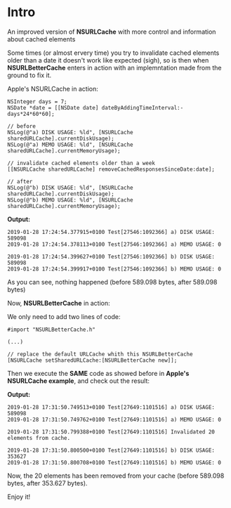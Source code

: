 Intro
=======

An improved version of  **NSURLCache** with more control and information about cached elements

Some times (or almost ervery time) you try to invalidate cached elements older than a date it doesn't work like expected (sigh), so is then when **NSURLBetterCache** enters in action with an implemntation made from the ground to fix it.

Apple's NSURLCache in action:

```objc
NSInteger days = 7;
NSDate *date = [[NSDate date] dateByAddingTimeInterval:-days*24*60*60];
    
// before
NSLog(@"a) DISK USAGE: %ld", [NSURLCache sharedURLCache].currentDiskUsage);
NSLog(@"a) MEMO USAGE: %ld", [NSURLCache sharedURLCache].currentMemoryUsage);
	
// invalidate cached elements older than a week
[[NSURLCache sharedURLCache] removeCachedResponsesSinceDate:date];

// after
NSLog(@"b) DISK USAGE: %ld", [NSURLCache sharedURLCache].currentDiskUsage);
NSLog(@"b) MEMO USAGE: %ld", [NSURLCache sharedURLCache].currentMemoryUsage);
```
**Output:**

```
2019-01-28 17:24:54.377915+0100 Test[27546:1092366] a) DISK USAGE: 589098
2019-01-28 17:24:54.378113+0100 Test[27546:1092366] a) MEMO USAGE: 0
 
2019-01-28 17:24:54.399627+0100 Test[27546:1092366] b) DISK USAGE: 589098
2019-01-28 17:24:54.399917+0100 Test[27546:1092366] b) MEMO USAGE: 0
```

As you can see, nothing happened (before 589.098 bytes, after 589.098 bytes)

Now, **NSURLBetterCache** in action:

We only need to add two lines of code:

```objc
#import "NSURLBetterCache.h"

(...)

// replace the default URLCache whith this NSURLBetterCache
[NSURLCache setSharedURLCache:[NSURLBetterCache new]];

```

Then we execute the **SAME** code as showed before in **Apple's NSURLCache example**, and check out the result:

**Output:**

```
2019-01-28 17:31:50.749513+0100 Test[27649:1101516] a) DISK USAGE: 589098
2019-01-28 17:31:50.749762+0100 Test[27649:1101516] a) MEMO USAGE: 0

2019-01-28 17:31:50.799388+0100 Test[27649:1101516] Invalidated 20 elements from cache.

2019-01-28 17:31:50.800500+0100 Test[27649:1101516] b) DISK USAGE: 353627
2019-01-28 17:31:50.800708+0100 Test[27649:1101516] b) MEMO USAGE: 0
```

Now, the 20 elements has been removed from your cache (before 589.098 bytes, after 353.627 bytes).

Enjoy it!
